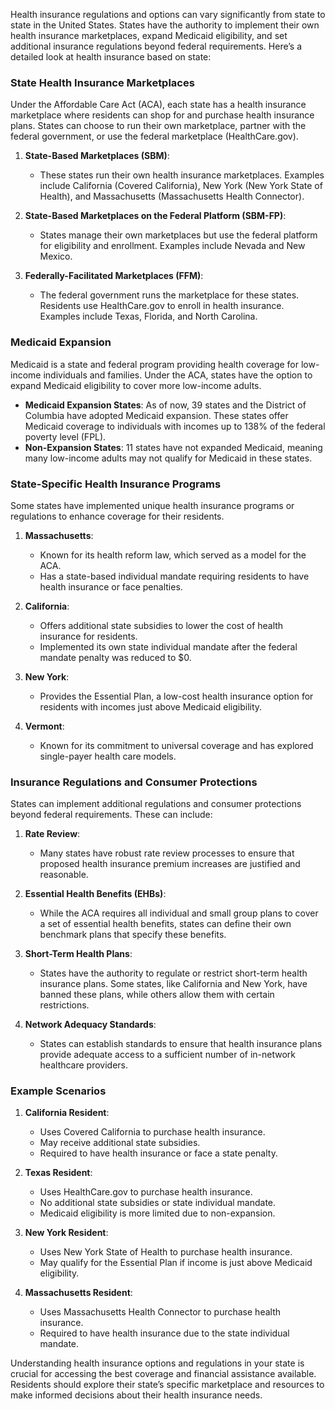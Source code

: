 Health insurance regulations and options can vary significantly from state to state in the United States. States have the authority to implement their own health insurance marketplaces, expand Medicaid eligibility, and set additional insurance regulations beyond federal requirements. Here’s a detailed look at health insurance based on state:

### State Health Insurance Marketplaces
Under the Affordable Care Act (ACA), each state has a health insurance marketplace where residents can shop for and purchase health insurance plans. States can choose to run their own marketplace, partner with the federal government, or use the federal marketplace (HealthCare.gov).

1. **State-Based Marketplaces (SBM)**:
   - These states run their own health insurance marketplaces. Examples include California (Covered California), New York (New York State of Health), and Massachusetts (Massachusetts Health Connector).

2. **State-Based Marketplaces on the Federal Platform (SBM-FP)**:
   - States manage their own marketplaces but use the federal platform for eligibility and enrollment. Examples include Nevada and New Mexico.

3. **Federally-Facilitated Marketplaces (FFM)**:
   - The federal government runs the marketplace for these states. Residents use HealthCare.gov to enroll in health insurance. Examples include Texas, Florida, and North Carolina.

### Medicaid Expansion
Medicaid is a state and federal program providing health coverage for low-income individuals and families. Under the ACA, states have the option to expand Medicaid eligibility to cover more low-income adults.

- **Medicaid Expansion States**: As of now, 39 states and the District of Columbia have adopted Medicaid expansion. These states offer Medicaid coverage to individuals with incomes up to 138% of the federal poverty level (FPL).
- **Non-Expansion States**: 11 states have not expanded Medicaid, meaning many low-income adults may not qualify for Medicaid in these states.

### State-Specific Health Insurance Programs
Some states have implemented unique health insurance programs or regulations to enhance coverage for their residents.

1. **Massachusetts**:
   - Known for its health reform law, which served as a model for the ACA.
   - Has a state-based individual mandate requiring residents to have health insurance or face penalties.

2. **California**:
   - Offers additional state subsidies to lower the cost of health insurance for residents.
   - Implemented its own state individual mandate after the federal mandate penalty was reduced to $0.

3. **New York**:
   - Provides the Essential Plan, a low-cost health insurance option for residents with incomes just above Medicaid eligibility.

4. **Vermont**:
   - Known for its commitment to universal coverage and has explored single-payer health care models.

### Insurance Regulations and Consumer Protections
States can implement additional regulations and consumer protections beyond federal requirements. These can include:

1. **Rate Review**:
   - Many states have robust rate review processes to ensure that proposed health insurance premium increases are justified and reasonable.

2. **Essential Health Benefits (EHBs)**:
   - While the ACA requires all individual and small group plans to cover a set of essential health benefits, states can define their own benchmark plans that specify these benefits.

3. **Short-Term Health Plans**:
   - States have the authority to regulate or restrict short-term health insurance plans. Some states, like California and New York, have banned these plans, while others allow them with certain restrictions.

4. **Network Adequacy Standards**:
   - States can establish standards to ensure that health insurance plans provide adequate access to a sufficient number of in-network healthcare providers.

### Example Scenarios
1. **California Resident**:
   - Uses Covered California to purchase health insurance.
   - May receive additional state subsidies.
   - Required to have health insurance or face a state penalty.

2. **Texas Resident**:
   - Uses HealthCare.gov to purchase health insurance.
   - No additional state subsidies or state individual mandate.
   - Medicaid eligibility is more limited due to non-expansion.

3. **New York Resident**:
   - Uses New York State of Health to purchase health insurance.
   - May qualify for the Essential Plan if income is just above Medicaid eligibility.

4. **Massachusetts Resident**:
   - Uses Massachusetts Health Connector to purchase health insurance.
   - Required to have health insurance due to the state individual mandate.

Understanding health insurance options and regulations in your state is crucial for accessing the best coverage and financial assistance available. Residents should explore their state’s specific marketplace and resources to make informed decisions about their health insurance needs.